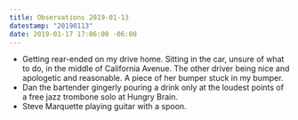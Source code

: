 ```yaml
---
title: Observations 2019-01-13
datestamp: "20190113"
date: 2019-01-17 17:06:00 -06:00
---
```


- Getting rear-ended on my drive home. Sitting in the car, unsure of what to do, in the middle of California Avenue. The other driver being nice and apologetic and reasonable. A piece of her bumper stuck in my bumper.
- Dan the bartender gingerly pouring a drink only at the loudest points of a free jazz trombone solo at Hungry Brain.
- Steve Marquette playing guitar with a spoon.
